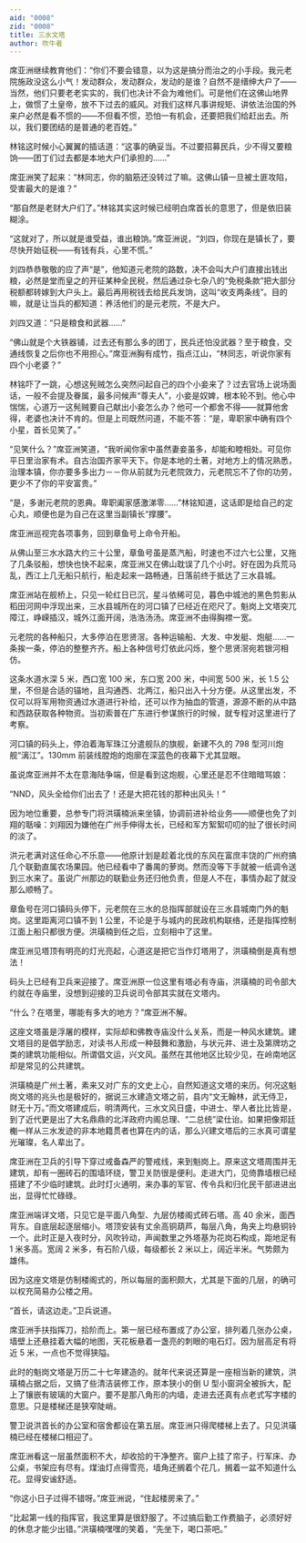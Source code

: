 ```yaml
---
aid: "0008"
zid: "0008"
title: 三水文塔
author: 吹牛者
---
```


席亚洲继续教育他们：“你们不要会错意，以为这是搞分而治之的小手段。我元老院施政没这么小气！发动群众，发动群众，发动的是谁？自然不是缙绅大户了――当然，他们只要老老实实的，我们也决计不会为难他们。可是他们在这佛山地界上，做惯了土皇帝，放不下过去的威风。对我们这样凡事讲规矩、讲依法治国的外来户必然是看不惯的――不但看不惯，恐怕一有机会，还要把我们给赶出去。所以，我们要团结的是普通的老百姓。”

林铭这时候小心翼翼的插话道：“这事的确妥当。不过要招募民兵，少不得又要粮饷――团丁们过去都是本地大户们承担的……”

席亚洲笑了起来：“林同志，你的脑筋还没转过了嘛。这佛山镇一旦被土匪攻陷，受害最大的是谁？”

“那自然是老财大户们了。”林铭其实这时候已经明白席首长的意思了，但是依旧装糊涂。

“这就对了，所以就是谁受益，谁出粮饷。”席亚洲说，“刘四，你现在是镇长了，要尽快开始征税――有钱有兵，心里不慌。”

刘四恭恭敬敬的应了声“是”，他知道元老院的路数，决不会叫大户们直接出钱出粮，必然是堂而皇之的开征某种全民税，然后通过杂七杂八的“免税条款”把大部分税额都转嫁到大户头上。最后再用税钱去给民兵发饷，这叫“收支两条线”。目的嘛，就是让当兵的都知道：养活他们的是元老院，不是大户。

刘四又道：“只是粮食和武器……”

“佛山就是个大铁器铺，过去还有那么多的团丁，民兵还怕没武器？至于粮食，交通线恢复之后你也不用担心。”席亚洲胸有成竹，指点江山，“林同志，听说你家有四个小老婆？”

林铭吓了一跳，心想这髡贼怎么突然问起自己的四个小妾来了？过去官场上说场面话，一般不会提及眷属，最多问候声“尊夫人”，小妾是奴婢，根本轮不到。他心中惴惴，心道万一这髡贼要自己献出小妾怎么办？他可一个都舍不得――就算他舍得，老婆也决计不肯的。但是上司既然问道，不能不答：“是，卑职家中确有四个小星，首长见笑了。”

“见笑什么？”席亚洲笑道，“我听闻你家中虽然妻妾虽多，却能和睦相处。可见你平日里治家有术。自古治国齐家平天下。你是本地的土著，对地方上的情况熟悉，治理本镇，你亦要多多出力－－你从前就为元老院效力，元老院忘不了你的功劳，更少不了你的平安富贵。”

“是，多谢元老院的恩典。卑职阖家感激涕零……”林铭知道，这话即是给自己的定心丸，顺便也是为自己在这里当副镇长“撑腰”。

席亚洲巡视完各项事务，回到章鱼号上命令开船。

从佛山至三水水路大约三十公里，章鱼号虽是蒸汽船，时速也不过六七公里，又拖了几条驳船，想快也快不起来，席亚洲又在佛山耽误了几个小时。好在因为兵荒马乱，西江上几无船只航行，船走起来一路畅通，日落前终于抵达了三水县城。

席亚洲站在舰桥上，只见一轮红日已沉，星斗依稀可见，暮色中城池的黑色剪影从稻田河网中浮现出来，三水县城所在的河口镇了已经近在咫尺了。魁岗上文塔突兀障江，峥嵘插汉，城外江面开阔，浩浩汤汤。席亚洲不由得胸襟一宽。

元老院的各种船只，大多停泊在思贤滘。各种运输船、大发、中发艇、炮艇……一条挨一条，停泊的整整齐齐。船上各种信号灯依此闪烁，整个思贤滘宛若银河相仿。

这条水道水深 5 米，西口宽 100 米，东口宽 200 米，中间宽 500 米，长 1.5 公里，不但是合适的锚地，且沟通西、北两江，船只出入十分方便。从这里出发，不仅可以将军用物资通过水道进行补给，还可以作为抽血的管道，源源不断的从中路和西路获取各种物资。当初索普在广东进行参谋旅行的时候，就专程对这里进行了考察。

河口镇的码头上，停泊着海军珠江分遣舰队的旗舰，新建不久的 798 型河川炮舰“漓江”。130mm 前装线膛炮的炮廓在深蓝色的夜幕下尤其显眼。

虽说席亚洲并不太在意海陆争端，但是看到这炮舰，心里还是忍不住暗暗骂娘：

“NND，风头全给你们出去了！还是大把花钱的那种出风头！”

因为地位重要，总参专门将洪璜楠派来坐镇，协调前进补给业务――顺便也免了刘翔的聒噪：刘翔因为嫌他在广州手伸得太长，已经和军方絮絮叨叨的扯了很长时间的淡了。

洪元老满对这任命心不乐意――他原计划是趁着北伐的东风在富庶丰饶的广州府搞几个联勤直属农场果园。他已经看中了番禺的萝岗。然而没等下手就被一纸调令送到三水来了。虽说广州那边的联勤业务还归他负责，但是人不在，事情办起了就没那么顺畅了。

章鱼号在河口镇码头停下，元老院在三水的总指挥部就设在三水县城南门外的魁岗。这里距离河口镇不到 1 公里，不论是于与城内的民政机构联络，还是指挥控制江面上船只都很方便。洪璜楠到任之后，立刻相中了这里。

席亚洲见塔顶有明亮的灯光亮起，心道这是把它当作灯塔用了，洪璜楠倒是真有想法！

码头上已经有卫兵来迎接了。席亚洲原一位这里有塔必有寺庙，洪璜楠的司令部大约就在寺庙里，没想到迎接的卫兵说司令部其实就在文塔内。

“什么？在塔里，哪能有多大的地方？”席亚洲不解。

这座文塔虽是浮屠的模样，实际却和佛教寺庙没什么关系，而是一种风水建筑。建文塔目的是倡学励志，对读书人形成一种鼓舞和激励，与状元井、进士及第牌坊之类的建筑功能相似。所谓倡文运，兴文风。虽然在其他地区比较少见，在岭南地区却是常见的公共建筑。

洪璜楠是广州土著，素来又对广东的文史上心，自然知道这文塔的来历。何况这魁岗文塔的兆头也是极好的，据说三水建造文塔之前，县内“文无翰林，武无侍卫，财无十万。”而文塔建成后，明清两代，三水文风日盛，中进士、举人者比比皆是，到了近代更是出了大名鼎鼎的北洋政府内阁总理、“二总统”梁仕诒。如果把像郑廷櫆一样从三水发迹的非本地籍贯者也算在内的话，那么兴建文塔后的三水真可谓星光璀璨，名人辈出了。

席亚洲在卫兵的引导下穿过戒备森严的警戒线，来到魁岗上。原来这文塔周围并无建筑，却有一圈砖石的围墙环绕，警卫关防很是便利。走进大门，见倚靠墙根已经搭建了不少临时建筑。此时灯火通明，来办事的军官、传令兵和归化民干部进进出出，显得忙忙碌碌。

席亚洲端详文塔，只见它是平面八角型、九层仿楼阁式砖石塔。高 40 余米，面西背东。自底层起逐层缩小。塔顶安装有丈余高铜葫芦，每层八角，角夹上均悬铜铃一个。此时正是入夜时分，风吹铃动，声闻数里之外塔基为花岗石构成，距地足有 1 米多高。宽阔 2 米多，有石阶八级，每级都长 2 米以上，阔近半米。气势颇为雄伟。

因为这座文塔是仿制楼阁式的，所以每层的面积颇大，尤其是下面的几层，的确可以权充简易办公楼之用。

“首长，请这边走。”卫兵说道。

席亚洲手扶指挥刀，拾阶而上。第一层已经布置成了办公室，排列着几张办公桌，墙壁上还悬挂着大幅的地图，天花板悬着一盏亮的刺眼的电石灯。因为层高足有将近 5 米，一点也不觉得狭隘。

此时的魁岗文塔是万历二十七年建造的。就年代来说还算是一座相当新的建筑，洪璜楠占据之后，又搞了些清洁装修工作，原本狭小的倒 U 型小窗洞全被拆大，配上了镶嵌有玻璃的大窗户。要不是那八角形的内墙，走进去还真有点老式写字楼的意思。只是楼梯还是狭窄陡峭。

警卫说洪首长的办公室和宿舍都设在第五层。席亚洲只得爬楼梯上去了。只见洪璜楠已经在楼梯口相迎了。

席亚洲看这一层虽然面积不大，却收拾的干净整齐。窗户上挂了帘子，行军床、办公桌，书架应有尽有。煤油灯点得雪亮，墙角还搁着个花几，搁着一盆不知道什么花。显得安谧舒适。

“你这小日子过得不错呀。”席亚洲说，“住起楼房来了。”

“比起第一线的指挥官，我这里算是很舒服了。不过搞后勤工作费脑子，必须好好的休息才能少出错。”洪璜楠嘿嘿的笑着，“先坐下，喝口茶吧。”
